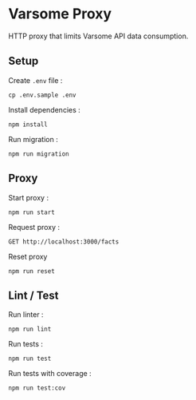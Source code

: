 # Varsome Proxy

HTTP proxy that limits Varsome API data consumption.

## Setup

Create `.env` file :

```
cp .env.sample .env
```

Install dependencies :

```
npm install
```

Run migration :

```
npm run migration
```

## Proxy

Start proxy :

```
npm run start
```

Request proxy :

```
GET http://localhost:3000/facts
```

Reset proxy

```
npm run reset
```

## Lint / Test

Run linter :

```
npm run lint
```

Run tests :

```
npm run test
```

Run tests with coverage :

```
npm run test:cov
```
